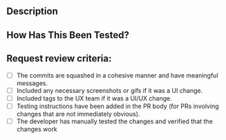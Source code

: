 <!--- All code change PRs should relate to an issue, reference it here; see example below -->
<!--- Closes: #123 -->

## Description
<!--- Describe your changes in detail; the what, the why, any findings, etc -->
<!--- Include any screenshots of changed UI; Include any gifs if it was a flow / UX change -->

## How Has This Been Tested?
<!--- Please describe in detail how you tested your changes. -->
<!--- Include details of your testing environment, and the tests you ran to -->
<!--- see how your change affects other areas of the code, etc. -->

## Request review criteria:
<!--- This PR will be merged by any repository approver when it meets all the points in the checklist -->
<!--- Go over all the following points, and put an `x` in all the boxes that apply. -->

- [ ] The commits are squashed in a cohesive manner and have meaningful messages.
- [ ] Included any necessary screenshots or gifs if it was a UI change.
- [ ] Included tags to the UX team if it was a UI/UX change.
- [ ] Testing instructions have been added in the PR body (for PRs involving changes that are not immediately obvious).
- [ ] The developer has manually tested the changes and verified that the changes work
